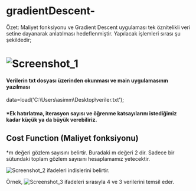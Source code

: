 # gradientDescent-

Özet:  Maliyet fonksiyonu ve Gradient Descent uygulaması tek öznitelikli veri setine dayanarak anlatılması hedeflenmiştir. Yapılacak işlemleri sırası şu şekildedir;
# ![Screenshot_1](https://user-images.githubusercontent.com/25990177/68534491-3d581c00-0346-11ea-87f3-ecf7a26f0813.jpg)

#### Verilerin txt dosyası üzerinden okunması ve main uygulamasının yazılması 
data=load('C:\Users\asimm\Desktop\veriler.txt');

#### *Ek hatırlatma, iterasyon sayısı ve öğrenme katsayılarını istediğimiz kadar küçük ya da büyük verebiliriz.

## Cost Function (Maliyet fonksiyonu)
*m değeri gözlem sayısını belirtir. Buradaki m değeri 2 dir. Sadece bir sütundaki toplam gözlem sayısını hesaplamamız yetecektir.

![Screenshot_2](https://user-images.githubusercontent.com/25990177/68534555-f159a700-0346-11ea-811f-030f2ea6af15.jpg) ifadeleri indislerini belirtir.

 Örnek, ![Screenshot_3](https://user-images.githubusercontent.com/25990177/68534557-f3bc0100-0346-11ea-8e8b-e9395d230eb6.jpg)  ifadeleri sırasıyla 4 ve 3 verilerini temsil eder.



